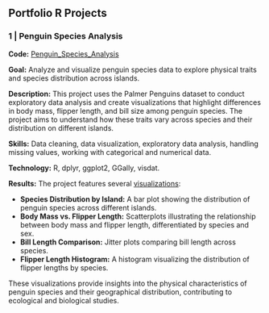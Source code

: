 ## Portfolio R Projects

### 1 | Penguin Species Analysis
**Code:** [Penguin_Species_Analysis](https://github.com/MichaelRommm/DATA_ANALYST_PORTFOLIO/blob/af88fcdb23675f5063523c1353c21154db25c65a/R/Penguin%20Species%20Analysis.R)  

**Goal:** Analyze and visualize penguin species data to explore physical traits and species distribution across islands.

**Description:** This project uses the Palmer Penguins dataset to conduct exploratory data analysis and create visualizations that highlight differences in body mass, flipper length, and bill size among penguin species. The project aims to understand how these traits vary across species and their distribution on different islands.

**Skills:** Data cleaning, data visualization, exploratory data analysis, handling missing values, working with categorical and numerical data.

**Technology:** R, dplyr, ggplot2, GGally, visdat.

**Results:** The project features several [visualizations](https://github.com/MichaelRommm/DATA_ANALYST_PORTFOLIO/tree/af88fcdb23675f5063523c1353c21154db25c65a/R/output_visualizations):
- **Species Distribution by Island:** A bar plot showing the distribution of penguin species across different islands.
- **Body Mass vs. Flipper Length:** Scatterplots illustrating the relationship between body mass and flipper length, differentiated by species and sex.
- **Bill Length Comparison:** Jitter plots comparing bill length across species.
- **Flipper Length Histogram:** A histogram visualizing the distribution of flipper lengths by species.

These visualizations provide insights into the physical characteristics of penguin species and their geographical distribution, contributing to ecological and biological studies.
